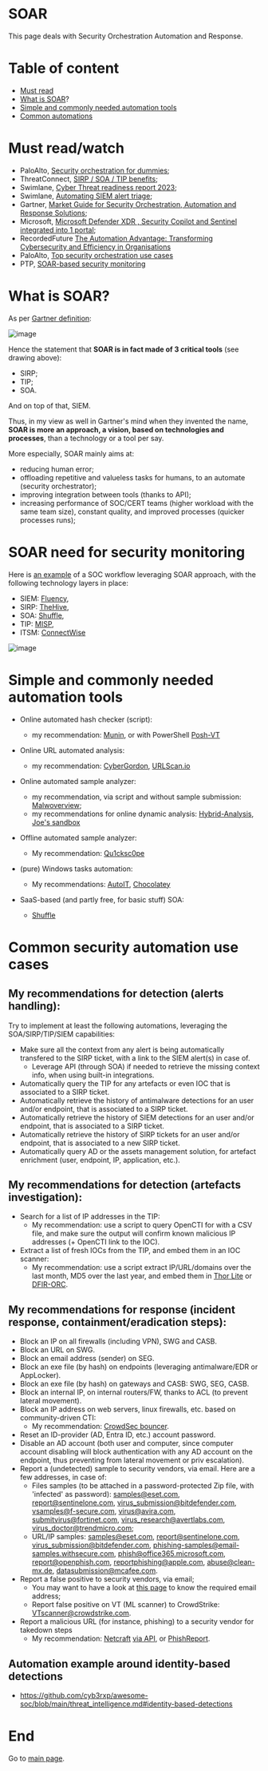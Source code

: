 # SOAR 
This page deals with Security Orchestration Automation and Response.

# Table of content

* [Must read](https://github.com/cyb3rxp/awesome-soc/blob/main/soar.md#must-read)
* [What is SOAR](https://github.com/cyb3rxp/awesome-soc/blob/main/soar.md#what-is-soar)?
* [Simple and commonly needed automation tools](https://github.com/cyb3rxp/awesome-soc/blob/main/soar.md#simple-and-commonly-needed-automation-tools)
* [Common automations](https://github.com/cyb3rxp/awesome-soc/blob/main/soar.md#common-security-automation-use-cases)

# Must read/watch

* PaloAlto, [Security orchestration for dummies](https://www.paloaltonetworks.com/content/dam/pan/en_US/assets/pdf/cortex-xsoar/Security-Orchestration-For-Dummies-Demisto-Special-Edition.pdf);
* ThreatConnect, [SIRP / SOA / TIP benefits](https://threatconnect.com/blog/realizing-the-benefits-of-security-orchestration-automation-and-response-soar/);
* Swimlane, [Cyber Threat readiness report 2023](https://swimlane.com/wp-content/uploads/Cyber-Threat-Readiness-Report-2023.pdf);
* Swimlane, [Automating SIEM alert triage](https://swimlane.com/resources/videos/automating-siem-alert-triage-demo/?utm_source=pardot&utm_medium=email_newsletter);
* Gartner, [Market Guide for Security Orchestration, Automation and Response Solutions](https://www.gartner.com/doc/reprints?id=1-2ADE1K2G&ct=220621&st=sb);
* Microsoft, [Microsoft Defender XDR , Security Copilot and Sentinel integrated into 1 portal](https://techcommunity.microsoft.com/t5/microsoft-mechanics-blog/microsoft-defender-xdr-security-copilot-amp-microsoft-sentinel/ba-p/3989312);
* RecordedFuture [The Automation Advantage: Transforming Cybersecurity and Efficiency in Organisations](https://go.recordedfuture.com/automation-advantage-webinar?utm_medium=email&_hsenc=p2ANqtz-_zNWKiR0eBOCpx_R5cUwRu3iPfgPI8BeMLutfF1ywpL5i6LleQRxBvCUZ-dbaseqlfOWtLVikC5-lmwPYyhQCltn4Clg&_hsmi=316108876&utm_content=316108876&utm_source=hs_email)
* PaloAlto, [Top security orchestration use cases](https://www.paloaltonetworks.com/engage/cortex-xsoar/top-security-orchestration-use-cases?utm_source=marketo&utm_medium=email&utm_campaign=Global-NU-EN-21-04-14-XX-P3-Cortex-XSOAR.EN-NU05-Cortex_XSOAR-MOFU&utm_network=pf&mkt_tok=NTMxLU9DUy0wMTgAAAGRtyevdpJBsF0cPQpwRMziLi8AsU4MneA1CMmGAGggPsBuYenJW9khG5e7Wqa78zC0GcLaP0a2R-e6bJpJ0BQAwEKLDrSpqe6npkmcM3DpNXSeqbeAJ9E&_pfses=Rx9LBfVH47t8TMQ542Kr7pCt#page=3)
* PTP, [SOAR-based security monitoring](https://ptp.cloud/soar-based-security-monitoring/)

# What is SOAR?

As per [Gartner definition](https://securityboulevard.com/2021/08/gartner-soar-magic-quadrant-when-where-and-how/):

![image](https://user-images.githubusercontent.com/16035152/186781422-ebb3996a-da66-4d27-a55f-6065fa84fca5.png)

Hence the statement that **SOAR is in fact made of 3 critical tools** (see drawing above): 
* SIRP;
* TIP;
* SOA.

And on top of that, SIEM.

Thus, in my view as well in Gartner's mind when they invented the name, **SOAR is more an approach, a vision, based on technologies and processes**, than a technology or a tool per say. 

More especially, SOAR mainly aims at:
* reducing human error;
* offloading repetitive and valueless tasks for humans, to an automate (security orchestrator);
* improving integration between tools (thanks to API);
* increasing performance of SOC/CERT teams (higher workload with the same team size), constant quality, and improved processes (quicker processes runs);


# SOAR need for security monitoring

Here is [an example](https://ptp.cloud/soar-based-security-monitoring/) of a SOC workflow leveraging SOAR approach, with the following technology layers in place:
* SIEM: [Fluency](https://www.fluencysecurity.com/),
* SIRP: [TheHive](https://github.com/TheHive-Project/TheHive),
* SOA: [Shuffle](https://github.com/Shuffle/Shuffle),
* TIP: [MISP](https://www.misp-project.org/),
* ITSM: [ConnectWise](https://www.connectwise.com/)

![image](https://github.com/user-attachments/assets/fefe6c00-7f20-4408-a1eb-91622c2c3fbd)


# Simple and commonly needed automation tools

* Online automated hash checker (script):
  * my recommendation: [Munin](https://github.com/Neo23x0/munin), or with PowerShell [Posh-VT](https://github.com/darkoperator/Posh-VirusTotal)

* Online URL automated analysis:
  * my recommendation: [CyberGordon](https://cybergordon.com/), [URLScan.io](https://urlscan.io/)

* Online automated sample analyzer:
  * my recommendation, via script and without sample submission: [Malwoverview](https://github.com/alexandreborges/malwoverview);
  * my recommendations for online dynamic analysis: [Hybrid-Analysis](https://www.hybrid-analysis.com/), [Joe's sandbox](https://www.joesandbox.com/#windows)

* Offline automated sample analyzer:
  * My recommendation: [Qu1cksc0pe](https://github.com/CYB3RMX/Qu1cksc0pe)

* (pure) Windows tasks automation:
  * My recommendations: [AutoIT](https://www.autoitscript.com/site/), [Chocolatey](https://chocolatey.org/)

* SaaS-based (and partly free, for basic stuff) SOA:
  * [Shuffle](https://shuffler.io/)



# Common security automation use cases

## My recommendations for detection (alerts handling):

Try to implement at least the following automations, leveraging the SOA/SIRP/TIP/SIEM capabilities:
* Make sure all the context from any alert is being automatically transfered to the SIRP ticket, with a link to the SIEM alert(s) in case of.
  * Leverage API (through SOA) if needed to retrieve the missing context info, when using built-in integrations.
* Automatically query the TIP for any artefacts or even IOC that is associated to a SIRP ticket.
* Automatically retrieve the history of antimalware detections for an user and/or endpoint, that is associated to a SIRP ticket.
* Automatically retrieve the history of SIEM detections for an user and/or endpoint, that is associated to a SIRP ticket.
* Automatically retrieve the history of SIRP tickets for an user and/or endpoint, that is associated to a new SIRP ticket.
* Automatically query AD or the assets management solution, for artefact enrichment (user, endpoint, IP, application, etc.).


## My recommendations for detection (artefacts investigation):

* Search for a list of IP addresses in the TIP:
   * My recommendation: use a script to query OpenCTI for with a CSV file, and make sure the output will confirm known malicious IP addresses (+ OpenCTI link to the IOC).
* Extract a list of fresh IOCs from the TIP, and embed them in an IOC scanner:
   * My recommendation: use a script extract IP/URL/domains over the last month, MD5 over the last year, and embed them in [Thor Lite](https://www.nextron-systems.com/thor-lite/) or [DFIR-ORC](https://github.com/dfir-orc).


## My recommendations for response (incident response, containment/eradication steps):

* Block an IP on all firewalls (including VPN), SWG and CASB.
* Block an URL on SWG. 
* Block an email address (sender) on SEG.
* Block an exe file (by hash) on endpoints (leveraging antimalware/EDR or AppLocker).
* Block an exe file (by hash) on gateways and CASB: SWG, SEG, CASB.
* Block an internal IP, on internal routers/FW, thanks to ACL (to prevent lateral movement).
* Block an IP address on web servers, linux firewalls, etc. based on community-driven CTI:
  * My recommendation: [CrowdSec bouncer](https://www.crowdsec.net/blog/crowdsec-not-your-typical-fail2ban-clone).
* Reset an ID-provider (AD, Entra ID, etc.) account password.
* Disable an AD account (both user and computer, since computer account disabling will block authentication with any AD account on the endpoint, thus preventing from lateral movement or priv escalation).
* Report a (undetected) sample to security vendors, via email. Here are a few addresses, in case of: 
  * Files samples (to be attached in a password-protected Zip file, with 'infected' as password): samples@eset.com, report@sentinelone.com, virus_submission@bitdefender.com, vsamples@f-secure.com, virus@avira.com, submitvirus@fortinet.com, virus_research@avertlabs.com, virus_doctor@trendmicro.com;
  * URL/IP samples: samples@eset.com, report@sentinelone.com, virus_submission@bitdefender.com, phishing-samples@email-samples.withsecure.com, phish@office365.microsoft.com, report@openphish.com, reportphishing@apple.com, abuse@clean-mx.de, datasubmission@mcafee.com. 
* Report a false positive to security vendors, via email;
  * You may want to have a look at [this page](https://github.com/yaronelh/False-Positive-Center) to know the required email address;
  * Report false positive on VT (ML scanner) to CrowdStrike: VTscanner@crowdstrike.com.
* Report a malicious URL (for instance, phishing) to a security vendor for takedown steps
  * My recommendation: [Netcraft](https://www.netcraft.com/cybercrime/) [via API](https://report.netcraft.com/api/v3), or [PhishReport](https://phish.report/docs).
 
 ## Automation example around identity-based detections

 * https://github.com/cyb3rxp/awesome-soc/blob/main/threat_intelligence.md#identity-based-detections
  

# End
Go to [main page](https://github.com/cyb3rxp/awesome-soc/blob/main/README.md).
